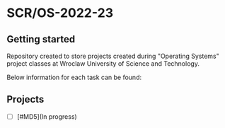# SCR/OS-2022-23



## Getting started

Repository created to store projects created during "Operating Systems" project classes at Wroclaw University of Science and Technology.

Below information for each task can be found:
## Projects
- [ ] [#MD5](In progress)
